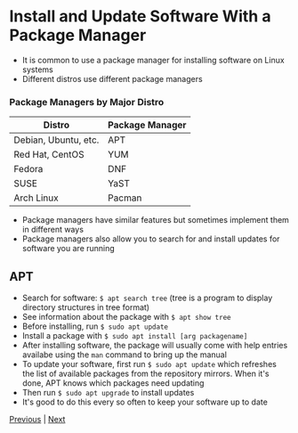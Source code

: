 # Install and Update Software With a Package Manager

* It is common to use a package manager for installing software on Linux systems
* Different distros use different package managers

### Package Managers by Major Distro
| Distro | Package Manager |
| ------ | --------------- |
| Debian, Ubuntu, etc. | APT |
| Red Hat, CentOS | YUM |
| Fedora | DNF |
| SUSE | YaST |
| Arch Linux | Pacman |

* Package managers have similar features but sometimes implement them in different ways
* Package managers also allow you to search for and install updates for software you are running

## APT

* Search for software: `$ apt search tree` (tree is a program to display directory structures in tree format)
* See information about the package with `$ apt show tree`
* Before installing, run `$ sudo apt update`
* Install a package with `$ sudo apt install [arg packagename]`
* After installing software, the package will usually come with help entries availabe using the `man` command to bring up the manual
* To update your software, first run `$ sudo apt update` which refreshes the list of available packages from the repository mirrors. When it's done, APT knows which packages need updating
* Then run `$ sudo apt upgrade` to install updates
* It's good to do this every so often to keep your software up to date

[Previous](system_hardware_disk_info.md) | [Next](next_steps.md)
